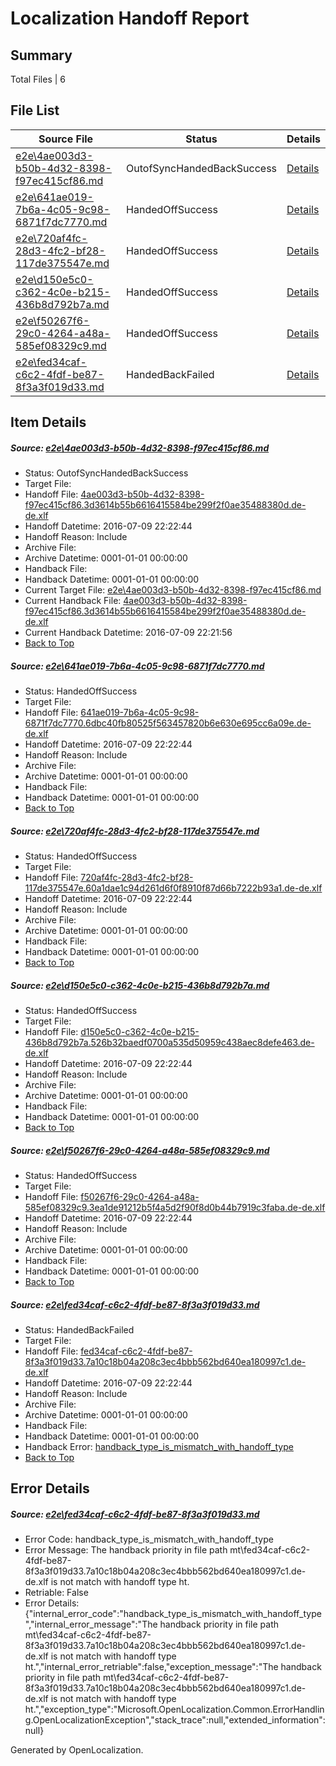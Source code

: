# <a name='report-top'></a> Localization Handoff Report

## Summary
 Total Files | 6

## File List
 Source File | Status | Details 
 ----------- | ------ | ------- 
 [e2e\4ae003d3-b50b-4d32-8398-f97ec415cf86.md](https://github.com/OpenLocalizationTestOrg/oltest/blob/a467a53491125c56abf9dbd6b403153943b66592/e2e/4ae003d3-b50b-4d32-8398-f97ec415cf86.md) | OutofSyncHandedBackSuccess | [Details](#b46cc738f0df80b118dba12d0436aa58185069f13)
 [e2e\641ae019-7b6a-4c05-9c98-6871f7dc7770.md](https://github.com/OpenLocalizationTestOrg/oltest/blob/4c306e1fe4c97cabf2fc2e28c2fddd9ce6208f9f/e2e/641ae019-7b6a-4c05-9c98-6871f7dc7770.md) | HandedOffSuccess | [Details](#adfcb39634cc55efed4d12a7a027e8063448abe44)
 [e2e\720af4fc-28d3-4fc2-bf28-117de375547e.md](https://github.com/OpenLocalizationTestOrg/oltest/blob/8cb40e15cd8dd0e787dd37875d31a6ef8011cd94/e2e/720af4fc-28d3-4fc2-bf28-117de375547e.md) | HandedOffSuccess | [Details](#445e32816f3a846180bf82897e9520224a1a56b16)
 [e2e\d150e5c0-c362-4c0e-b215-436b8d792b7a.md](https://github.com/OpenLocalizationTestOrg/oltest/blob/1cfc1c0ce7695b277e6738d1204ecc57e01504cf/e2e/d150e5c0-c362-4c0e-b215-436b8d792b7a.md) | HandedOffSuccess | [Details](#eb7d7b784d3fdbe88fc68b729f22ca0dea69f88410)
 [e2e\f50267f6-29c0-4264-a48a-585ef08329c9.md](https://github.com/OpenLocalizationTestOrg/oltest/blob/4c306e1fe4c97cabf2fc2e28c2fddd9ce6208f9f/e2e/f50267f6-29c0-4264-a48a-585ef08329c9.md) | HandedOffSuccess | [Details](#1c5e42b87d45205828cbab5c9b15e91c838f127011)
 [e2e\fed34caf-c6c2-4fdf-be87-8f3a3f019d33.md](https://github.com/OpenLocalizationTestOrg/oltest/blob/8742b71631549698cdb92670a25911ffbbac9642/e2e/fed34caf-c6c2-4fdf-be87-8f3a3f019d33.md) | HandedBackFailed | [Details](#fd79e27ff56ae7d162603d75d1660f839d772cd013)

## Item Details
##### <a name='b46cc738f0df80b118dba12d0436aa58185069f13'></a> Source: [e2e\4ae003d3-b50b-4d32-8398-f97ec415cf86.md](https://github.com/OpenLocalizationTestOrg/oltest/blob/a467a53491125c56abf9dbd6b403153943b66592/e2e/4ae003d3-b50b-4d32-8398-f97ec415cf86.md)
* Status: OutofSyncHandedBackSuccess
* Target File: 
* Handoff File: [4ae003d3-b50b-4d32-8398-f97ec415cf86.3d3614b55b6616415584be299f2f0ae35488380d.de-de.xlf](https://github.com/OpenLocalizationTestOrg/olhandoff-e2e/blob/beb15b964c34106f4693a678913b3b4330aeb9e6/ol-handoff/OpenLocalizationTestOrg/oltest-dede-fly/ci/4ae003d3-b50b-4d32-8398-f97ec415cf86.3d3614b55b6616415584be299f2f0ae35488380d.de-de.xlf)
* Handoff Datetime: 2016-07-09 22:22:44
* Handoff Reason: Include
* Archive File: 
* Archive Datetime: 0001-01-01 00:00:00
* Handback File: 
* Handback Datetime: 0001-01-01 00:00:00
* Current Target File: [e2e\4ae003d3-b50b-4d32-8398-f97ec415cf86.md](https://github.com/OpenLocalizationTestOrg/oltest-dede-fly/blob/d6fc4ec1e160472c4506f495188043ba11f7c86e/e2e/4ae003d3-b50b-4d32-8398-f97ec415cf86.md)
* Current Handback File: [4ae003d3-b50b-4d32-8398-f97ec415cf86.3d3614b55b6616415584be299f2f0ae35488380d.de-de.xlf](https://github.com/OpenLocalizationTestOrg/olhandback-e2e/blob/4694a2fd2c387e1c55c1fb2742358b64b7813975/ol-handback/OpenLocalizationTestOrg/oltest-dede-fly/ci/4ae003d3-b50b-4d32-8398-f97ec415cf86.3d3614b55b6616415584be299f2f0ae35488380d.de-de.xlf)
* Current Handback Datetime: 2016-07-09 22:21:56
* [Back to Top](#report-top)

##### <a name='adfcb39634cc55efed4d12a7a027e8063448abe44'></a> Source: [e2e\641ae019-7b6a-4c05-9c98-6871f7dc7770.md](https://github.com/OpenLocalizationTestOrg/oltest/blob/4c306e1fe4c97cabf2fc2e28c2fddd9ce6208f9f/e2e/641ae019-7b6a-4c05-9c98-6871f7dc7770.md)
* Status: HandedOffSuccess
* Target File: 
* Handoff File: [641ae019-7b6a-4c05-9c98-6871f7dc7770.6dbc40fb80525f563457820b6e630e695cc6a09e.de-de.xlf](https://github.com/OpenLocalizationTestOrg/olhandoff-e2e/blob/beb15b964c34106f4693a678913b3b4330aeb9e6/ol-handoff/OpenLocalizationTestOrg/oltest-dede-fly/ci/641ae019-7b6a-4c05-9c98-6871f7dc7770.6dbc40fb80525f563457820b6e630e695cc6a09e.de-de.xlf)
* Handoff Datetime: 2016-07-09 22:22:44
* Handoff Reason: Include
* Archive File: 
* Archive Datetime: 0001-01-01 00:00:00
* Handback File: 
* Handback Datetime: 0001-01-01 00:00:00
* [Back to Top](#report-top)

##### <a name='445e32816f3a846180bf82897e9520224a1a56b16'></a> Source: [e2e\720af4fc-28d3-4fc2-bf28-117de375547e.md](https://github.com/OpenLocalizationTestOrg/oltest/blob/8cb40e15cd8dd0e787dd37875d31a6ef8011cd94/e2e/720af4fc-28d3-4fc2-bf28-117de375547e.md)
* Status: HandedOffSuccess
* Target File: 
* Handoff File: [720af4fc-28d3-4fc2-bf28-117de375547e.60a1dae1c94d261d6f0f8910f87d66b7222b93a1.de-de.xlf](https://github.com/OpenLocalizationTestOrg/olhandoff-e2e/blob/beb15b964c34106f4693a678913b3b4330aeb9e6/ol-handoff/OpenLocalizationTestOrg/oltest-dede-fly/ci/720af4fc-28d3-4fc2-bf28-117de375547e.60a1dae1c94d261d6f0f8910f87d66b7222b93a1.de-de.xlf)
* Handoff Datetime: 2016-07-09 22:22:44
* Handoff Reason: Include
* Archive File: 
* Archive Datetime: 0001-01-01 00:00:00
* Handback File: 
* Handback Datetime: 0001-01-01 00:00:00
* [Back to Top](#report-top)

##### <a name='eb7d7b784d3fdbe88fc68b729f22ca0dea69f88410'></a> Source: [e2e\d150e5c0-c362-4c0e-b215-436b8d792b7a.md](https://github.com/OpenLocalizationTestOrg/oltest/blob/1cfc1c0ce7695b277e6738d1204ecc57e01504cf/e2e/d150e5c0-c362-4c0e-b215-436b8d792b7a.md)
* Status: HandedOffSuccess
* Target File: 
* Handoff File: [d150e5c0-c362-4c0e-b215-436b8d792b7a.526b32baedf0700a535d50959c438aec8defe463.de-de.xlf](https://github.com/OpenLocalizationTestOrg/olhandoff-e2e/blob/beb15b964c34106f4693a678913b3b4330aeb9e6/ol-handoff/OpenLocalizationTestOrg/oltest-dede-fly/ci/d150e5c0-c362-4c0e-b215-436b8d792b7a.526b32baedf0700a535d50959c438aec8defe463.de-de.xlf)
* Handoff Datetime: 2016-07-09 22:22:44
* Handoff Reason: Include
* Archive File: 
* Archive Datetime: 0001-01-01 00:00:00
* Handback File: 
* Handback Datetime: 0001-01-01 00:00:00
* [Back to Top](#report-top)

##### <a name='1c5e42b87d45205828cbab5c9b15e91c838f127011'></a> Source: [e2e\f50267f6-29c0-4264-a48a-585ef08329c9.md](https://github.com/OpenLocalizationTestOrg/oltest/blob/4c306e1fe4c97cabf2fc2e28c2fddd9ce6208f9f/e2e/f50267f6-29c0-4264-a48a-585ef08329c9.md)
* Status: HandedOffSuccess
* Target File: 
* Handoff File: [f50267f6-29c0-4264-a48a-585ef08329c9.3ea1de91212b5f4a5d2f90f8d0b44b7919c3faba.de-de.xlf](https://github.com/OpenLocalizationTestOrg/olhandoff-e2e/blob/beb15b964c34106f4693a678913b3b4330aeb9e6/ol-handoff/OpenLocalizationTestOrg/oltest-dede-fly/ci/f50267f6-29c0-4264-a48a-585ef08329c9.3ea1de91212b5f4a5d2f90f8d0b44b7919c3faba.de-de.xlf)
* Handoff Datetime: 2016-07-09 22:22:44
* Handoff Reason: Include
* Archive File: 
* Archive Datetime: 0001-01-01 00:00:00
* Handback File: 
* Handback Datetime: 0001-01-01 00:00:00
* [Back to Top](#report-top)

##### <a name='fd79e27ff56ae7d162603d75d1660f839d772cd013'></a> Source: [e2e\fed34caf-c6c2-4fdf-be87-8f3a3f019d33.md](https://github.com/OpenLocalizationTestOrg/oltest/blob/8742b71631549698cdb92670a25911ffbbac9642/e2e/fed34caf-c6c2-4fdf-be87-8f3a3f019d33.md)
* Status: HandedBackFailed
* Target File: 
* Handoff File: [fed34caf-c6c2-4fdf-be87-8f3a3f019d33.7a10c18b04a208c3ec4bbb562bd640ea180997c1.de-de.xlf](https://github.com/OpenLocalizationTestOrg/olhandoff-e2e/blob/beb15b964c34106f4693a678913b3b4330aeb9e6/ol-handoff/OpenLocalizationTestOrg/oltest-dede-fly/ci/fed34caf-c6c2-4fdf-be87-8f3a3f019d33.7a10c18b04a208c3ec4bbb562bd640ea180997c1.de-de.xlf)
* Handoff Datetime: 2016-07-09 22:22:44
* Handoff Reason: Include
* Archive File: 
* Archive Datetime: 0001-01-01 00:00:00
* Handback File: 
* Handback Datetime: 0001-01-01 00:00:00
* Handback Error: [handback_type_is_mismatch_with_handoff_type](#fd79e27ff56ae7d162603d75d1660f839d772cd013handback_type_is_mismatch_with_handoff_type)
* [Back to Top](#report-top)


## Error Details
##### <a name='fd79e27ff56ae7d162603d75d1660f839d772cd013handback_type_is_mismatch_with_handoff_type'></a> Source: [e2e\fed34caf-c6c2-4fdf-be87-8f3a3f019d33.md](#fd79e27ff56ae7d162603d75d1660f839d772cd013)
* Error Code: handback_type_is_mismatch_with_handoff_type
* Error Message: The handback priority in file path mt\fed34caf-c6c2-4fdf-be87-8f3a3f019d33.7a10c18b04a208c3ec4bbb562bd640ea180997c1.de-de.xlf is not match with handoff type ht.
* Retriable: False
* Error Details: {"internal_error_code":"handback_type_is_mismatch_with_handoff_type","internal_error_message":"The handback priority in file path mt\\fed34caf-c6c2-4fdf-be87-8f3a3f019d33.7a10c18b04a208c3ec4bbb562bd640ea180997c1.de-de.xlf is not match with handoff type ht.","internal_error_retriable":false,"exception_message":"The handback priority in file path mt\\fed34caf-c6c2-4fdf-be87-8f3a3f019d33.7a10c18b04a208c3ec4bbb562bd640ea180997c1.de-de.xlf is not match with handoff type ht.","exception_type":"Microsoft.OpenLocalization.Common.ErrorHandling.OpenLocalizationException","stack_trace":null,"extended_information":null}


Generated by OpenLocalization.
